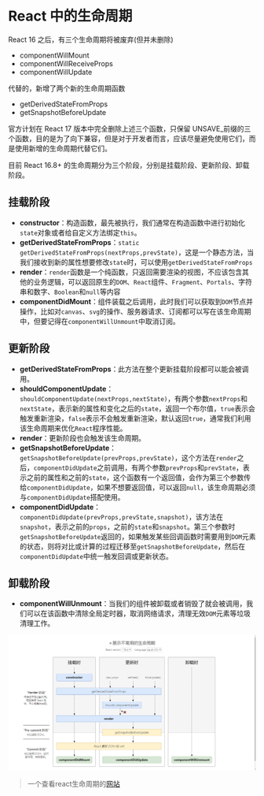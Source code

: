 # React 中的生命周期

React 16 之后，有三个生命周期将被废弃(但并未删除)

- componentWillMount
- componentWillReceiveProps
- componentWillUpdate

代替的，新增了两个新的生命周期函数

- getDerivedStateFromProps
- getSnapshotBeforeUpdate

官方计划在 React 17 版本中完全删除上述三个函数，只保留 UNSAVE_前缀的三个函数，目的是为了向下兼容，但是对于开发者而言，应该尽量避免使用它们，而是使用新增的生命周期代替它们。

目前 React 16.8+ 的生命周期分为三个阶段，分别是挂载阶段、更新阶段、卸载阶段。

## 挂载阶段

- **constructor**：构造函数，最先被执行，我们通常在构造函数中进行初始化`state`对象或者给自定义方法绑定`this`。
- **getDerivedStateFromProps**：`static getDerivedStateFromProps(nextProps,prevState)`，这是一个静态方法，当我们接收到新的属性想要修改`state`时，可以使用`getDerivedStateFromProps`
- **render**：`render`函数是一个纯函数，只返回需要渲染的视图，不应该包含其他的业务逻辑，可以返回原生的`DOM`、`React`组件、`Fragment`、`Portals`、字符串和数字、`Boolean`和`null`等内容
- **componentDidMount**：组件装载之后调用，此时我们可以获取到`DOM`节点并操作，比如对`canvas`、`svg`的操作、服务器请求、订阅都可以写在该生命周期中，但要记得在`componentWillUnmount`中取消订阅。

## 更新阶段

- **getDerivedStateFromProps**：此方法在整个更新挂载阶段都可以能会被调用。
- **shouldComponentUpdate**：`shouldComponentUpdate(nextProps,nextState)`，有两个参数`nextProps`和`nextState`，表示新的属性和变化之后的`state`，返回一个布尔值，`true`表示会触发重新渲染，`false`表示不会触发重新渲染，默认返回`true`，通常我们利用该生命周期来优化`React`程序性能。
- **render**：更新阶段也会触发该生命周期。
- **getSnapshotBeforeUpdate**：`getSnapshotBeforeUpdate(prevProps,prevState)`，这个方法在`render`之后，`componentDidUpdate`之前调用，有两个参数`prevProps`和`prevState`，表示之前的属性和之前的`state`，这个函数有一个返回值，会作为第三个参数传给`componentDidUpdate`，如果不想要返回值，可以返回`null`，该生命周期必须与`componentDidUpdate`搭配使用。
- **componentDidUpdate**：`componentDidUpdate(prevProps,prevState,snapshot)`，该方法在`snapshot`，表示之前的`props`，之前的`state`和`snapshot`。第三个参数时`getSnapshotBeforeUpdate`返回的，如果触发某些回调函数时需要用到`DOM`元素的状态，则将对比或计算的过程迁移至`getSnapshotBeforeUpdate`，然后在`componentDidUpdate`中统一触发回调或更新状态。

## 卸载阶段

- **componentWillUnmount**：当我们的组件被卸载或者销毁了就会被调用，我们可以在该函数中清除全局定时器，取消网络请求，清理无效`DOM`元素等垃圾清理工作。

![](./images/lifecycle/20190823112959.png)

> 一个查看react生命周期的[网站](https://link.juejin.im/?target=http%3A%2F%2Fprojects.wojtekmaj.pl%2Freact-lifecycle-methods-diagram%2F)

